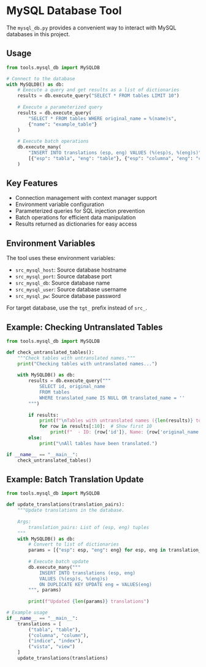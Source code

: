 # MySQL Database Tool

The `mysql_db.py` provides a convenient way to interact with MySQL databases in this project.

## Usage

```python
from tools.mysql_db import MySQLDB

# Connect to the database
with MySQLDB() as db:
    # Execute a query and get results as a list of dictionaries
    results = db.execute_query("SELECT * FROM tables LIMIT 10")
    
    # Execute a parameterized query
    results = db.execute_query(
        "SELECT * FROM tables WHERE original_name = %(name)s", 
        {"name": "example_table"}
    )
    
    # Execute batch operations
    db.execute_many(
        "INSERT INTO translations (esp, eng) VALUES (%(esp)s, %(eng)s)",
        [{"esp": "tabla", "eng": "table"}, {"esp": "columna", "eng": "column"}]
    )
```

## Key Features

- Connection management with context manager support
- Environment variable configuration
- Parameterized queries for SQL injection prevention
- Batch operations for efficient data manipulation
- Results returned as dictionaries for easy access

## Environment Variables

The tool uses these environment variables:
- `src_mysql_host`: Source database hostname
- `src_mysql_port`: Source database port
- `src_mysql_db`: Source database name
- `src_mysql_user`: Source database username
- `src_mysql_pw`: Source database password

For target database, use the `tgt_` prefix instead of `src_`.

## Example: Checking Untranslated Tables

```python
from tools.mysql_db import MySQLDB

def check_untranslated_tables():
    """Check tables with untranslated names."""
    print("Checking tables with untranslated names...")
    
    with MySQLDB() as db:
        results = db.execute_query("""
            SELECT id, original_name 
            FROM tables 
            WHERE translated_name IS NULL OR translated_name = ''
        """)
        
        if results:
            print(f"\nTables with untranslated names ({len(results)} total):")
            for row in results[:10]:  # Show first 10
                print(f"  - ID: {row['id']}, Name: {row['original_name']}")
        else:
            print("\nAll tables have been translated.")

if __name__ == "__main__":
    check_untranslated_tables()
```

## Example: Batch Translation Update

```python
from tools.mysql_db import MySQLDB

def update_translations(translation_pairs):
    """Update translations in the database.
    
    Args:
        translation_pairs: List of (esp, eng) tuples
    """
    with MySQLDB() as db:
        # Convert to list of dictionaries
        params = [{"esp": esp, "eng": eng} for esp, eng in translation_pairs]
        
        # Execute batch update
        db.execute_many("""
            INSERT INTO translations (esp, eng)
            VALUES (%(esp)s, %(eng)s)
            ON DUPLICATE KEY UPDATE eng = VALUES(eng)
        """, params)
        
        print(f"Updated {len(params)} translations")

# Example usage
if __name__ == "__main__":
    translations = [
        ("tabla", "table"),
        ("columna", "column"),
        ("indice", "index"),
        ("vista", "view")
    ]
    update_translations(translations)
``` 